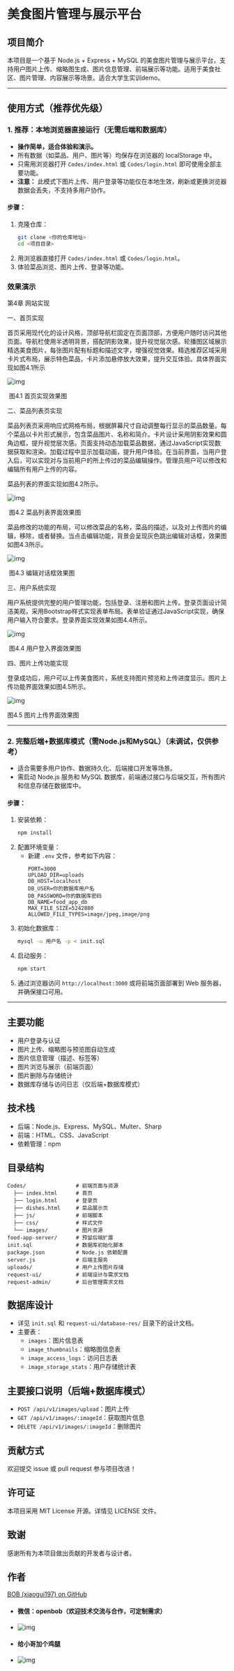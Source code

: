 # 美食图片管理与展示平台

## 项目简介

本项目是一个基于 Node.js + Express + MySQL 的美食图片管理与展示平台，支持用户图片上传、缩略图生成、图片信息管理、前端展示等功能。适用于美食社区、图片管理、内容展示等场景。适合大学生实训demo。

---

## 使用方式（推荐优先级）

### 1. 推荐：本地浏览器直接运行（无需后端和数据库）
- **操作简单，适合体验和演示。**
- 所有数据（如菜品、用户、图片等）均保存在浏览器的 localStorage 中。
- 只需用浏览器打开 `Codes/index.html` 或 `Codes/login.html` 即可使用全部主要功能。
- **注意：** 此模式下图片上传、用户登录等功能仅在本地生效，刷新或更换浏览器数据会丢失，不支持多用户协作。

#### 步骤：
1. 克隆仓库：
   ```bash
   git clone <你的仓库地址>
   cd <项目目录>
   ```
2. 用浏览器直接打开 `Codes/index.html` 或 `Codes/login.html`。
3. 体验菜品浏览、图片上传、登录等功能。



### 效果演示

第4章 网站实现

一、首页实现

首页采用现代化的设计风格，顶部导航栏固定在页面顶部，方便用户随时访问其他页面。导航栏使用半透明背景，搭配阴影效果，提升视觉层次感。轮播图区域展示精选美食图片，每张图片配有标题和描述文字，增强视觉效果。精选推荐区域采用卡片式布局，展示特色菜品，卡片添加悬停放大效果，提升交互体验。具体界面实现如图4.1所示

![img](README.assets/clip_image002.jpg)

​                                                                                                                 图4.1 首页实现效果图

二、菜品列表页实现

菜品列表页采用响应式网格布局，根据屏幕尺寸自动调整每行显示的菜品数量。每个菜品以卡片形式展示，包含菜品图片、名称和简介。卡片设计采用阴影效果和圆角边框，提升视觉层次感。页面支持动态加载菜品数据，通过JavaScript实现数据获取和渲染。加载过程中显示加载动画，提升用户体验。在当前界面，当用户登入后，可以实现对与当前用户的所上传过的菜品编辑操作。管理员用户可以修改和编辑所有用户上传的内容。

菜品列表的界面实现如图4.2所示。

![img](README.assets/clip_image004.jpg)

​																										图4.2 菜品列表界面效果图

 

菜品修改的功能的布局，可以修改菜品的名称，菜品的描述，以及对上传图片的编辑，移除，或者替换。当点击编辑功能，背景会呈现灰色跳出编辑对话框，效果图如图4.3所示。

 

![img](README.assets/clip_image006.jpg)

​																									图4.3 编辑对话框效果图

三、用户系统实现

用户系统提供完整的用户管理功能，包括登录、注册和图片上传。登录页面设计简洁美观，采用Bootstrap样式实现表单布局。表单验证通过JavaScript实现，确保用户输入符合要求。登录界面实现效果如图4.4所示。

![img](README.assets/clip_image008.jpg)

​																									图4.4 用户登入界面效果图

四、图片上传功能实现

登录成功后，用户可以上传美食图片，系统支持图片预览和上传进度显示。图片上传功能界面效果如图4.5所示。

![img](README.assets/clip_image010.jpg)

图4.5 图片上传界面效果图

---

### 2. 完整后端+数据库模式（需Node.js和MySQL）（未调试，仅供参考）
- 适合需要多用户协作、数据持久化、后端接口开发等场景。
- 需启动 Node.js 服务和 MySQL 数据库，前端通过接口与后端交互，所有图片和信息存储在数据库中。

#### 步骤：
1. 安装依赖：
   ```bash
   npm install
   ```
2. 配置环境变量：
   - 新建 `.env` 文件，参考如下内容：
     ```env
     PORT=3000
     UPLOAD_DIR=uploads
     DB_HOST=localhost
     DB_USER=你的数据库用户名
     DB_PASSWORD=你的数据库密码
     DB_NAME=food_app_db
     MAX_FILE_SIZE=5242880
     ALLOWED_FILE_TYPES=image/jpeg,image/png
     ```
3. 初始化数据库：
   ```bash
   mysql -u 用户名 -p < init.sql
   ```
4. 启动服务：
   ```bash
   npm start
   ```
5. 通过浏览器访问 `http://localhost:3000` 或将前端页面部署到 Web 服务器，并确保接口可用。

---

## 主要功能
- 用户登录与认证
- 图片上传、缩略图与预览图自动生成
- 图片信息管理（描述、标签等）
- 图片浏览与展示（前端页面）
- 图片删除与存储统计
- 数据库存储与访问日志（仅后端+数据库模式）

## 技术栈
- 后端：Node.js、Express、MySQL、Multer、Sharp
- 前端：HTML、CSS、JavaScript
- 依赖管理：npm

## 目录结构
```
Codes/                # 前端页面与资源
  ├── index.html      # 首页
  ├── login.html      # 登录页
  ├── dishes.html     # 菜品展示页
  ├── js/             # 前端脚本
  ├── css/            # 样式文件
  └── images/         # 图片资源
food-app-server/      # 预留后端扩展
init.sql              # 数据库初始化脚本
package.json          # Node.js 依赖配置
server.js             # 后端主服务
uploads/              # 用户上传图片存储
request-ui/           # 前端设计与需求文档
request-admin/        # 后台管理需求文档
```

## 数据库设计
- 详见 `init.sql` 和 `request-ui/database-res/` 目录下的设计文档。
- 主要表：
  - `images`：图片信息表
  - `image_thumbnails`：缩略图信息表
  - `image_access_logs`：访问日志表
  - `image_storage_stats`：用户存储统计表

## 主要接口说明（后端+数据库模式）
- `POST /api/v1/images/upload`：图片上传
- `GET /api/v1/images/:imageId`：获取图片信息
- `DELETE /api/v1/images/:imageId`：删除图片

## 贡献方式
欢迎提交 issue 或 pull request 参与项目改进！

## 许可证
本项目采用 MIT License 开源。详情见 LICENSE 文件。

## 致谢
感谢所有为本项目做出贡献的开发者与设计者。 

## 作者
[BOB (xiaogui197) on GitHub](https://github.com/xiaogui197)

- #### 微信：openbob（欢迎技术交流与合作，可定制需求） 
- ![img](README.assets\74f0713d95ee0b512451ddbfdfee46f.jpg)
- #### 给小哥加个鸡腿
- ![img](README.assets\2868bd12ea6675337e1234640c2e917.jpg)